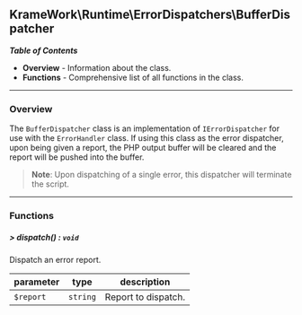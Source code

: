 ## KrameWork\Runtime\ErrorDispatchers\BufferDispatcher

***Table of Contents***
* **Overview** - Information about the class.
* **Functions** - Comprehensive list of all functions in the class.

___
### Overview
The `BufferDispatcher` class is an implementation of `IErrorDispatcher` for use with the `ErrorHandler` class. If using this class as the error dispatcher, upon being given a report, the PHP output buffer will be cleared and the report will be pushed into the buffer.

> **Note**: Upon dispatching of a single error, this dispatcher will terminate the script.

___
### Functions
##### > dispatch() : `void`
Dispatch an error report.

parameter | type | description
--- | --- | ---
`$report` | `string` | Report to dispatch.